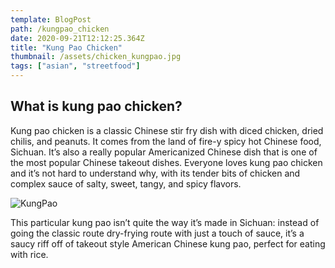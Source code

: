 ```yaml
---
template: BlogPost
path: /kungpao_chicken
date: 2020-09-21T12:12:25.364Z
title: "Kung Pao Chicken"
thumbnail: /assets/chicken_kungpao.jpg
tags: ["asian", "streetfood"]
---
```


## What is kung pao chicken?

Kung pao chicken is a classic Chinese stir fry dish with diced chicken, dried chilis, and peanuts. It comes from the land of fire-y spicy hot Chinese food, Sichuan. It’s also a really popular Americanized Chinese dish that is one of the most popular Chinese takeout dishes. Everyone loves kung pao chicken and it’s not hard to understand why, with its tender bits of chicken and complex sauce of salty, sweet, tangy, and spicy flavors.

![KungPao](https://iamafoodblog.b-cdn.net/wp-content/uploads/2020/10/kung-pao-chicken-5635-annotated.jpg)

This particular kung pao isn’t quite the way it’s made in Sichuan: instead of going the classic route dry-frying route with just a touch of sauce, it’s a saucy riff off of takeout style American Chinese kung pao, perfect for eating with rice.
